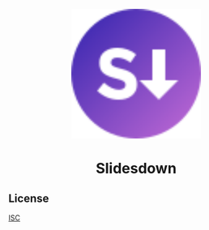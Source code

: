 <p align="center">
  <a src="https://slidesdown.com/">
  <img src="./src/components/Logo/logo.svg" width="256">
  </a>
</p>

<h1 align="center">Slidesdown</h1>

## License

[ISC](https://github.com/tu4mo/slidesdown/blob/master/LICENSE)
